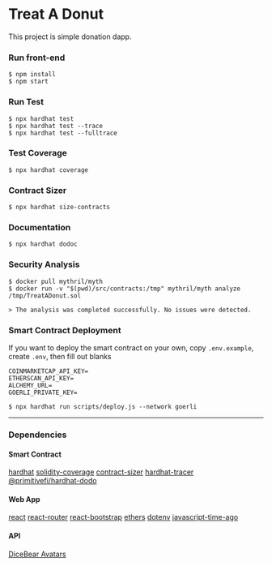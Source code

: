 # Treat A Donut

This project is simple donation dapp.


### Run front-end

```shell
$ npm install
$ npm start
```

### Run Test

```
$ npx hardhat test
$ npx hardhat test --trace
$ npx hardhat test --fulltrace
```

### Test Coverage

```shell
$ npx hardhat coverage
```

### Contract Sizer

```shell
$ npx hardhat size-contracts
```

### Documentation

```shell
$ npx hardhat dodoc
```

### Security Analysis

```shell
$ docker pull mythril/myth
$ docker run -v "$(pwd)/src/contracts:/tmp" mythril/myth analyze /tmp/TreatADonut.sol
```
```shell
> The analysis was completed successfully. No issues were detected.
```

### Smart Contract Deployment

If you want to deploy the smart contract on your own,
copy `.env.example`, create `.env`, then fill out blanks

```.env
COINMARKETCAP_API_KEY=
ETHERSCAN_API_KEY=
ALCHEMY_URL=
GOERLI_PRIVATE_KEY=
```

```shell
$ npx hardhat run scripts/deploy.js --network goerli
```

---

### Dependencies

#### Smart Contract

[hardhat](https://github.com/NomicFoundation/hardhat)
[solidity-coverage](https://github.com/sc-forks/solidity-coverage)
[contract-sizer](https://github.com/ItsNickBarry/hardhat-contract-sizer)
[hardhat-tracer](https://github.com/zemse/hardhat-tracer)
[@primitivefi/hardhat-dodo](https://github.com/primitivefinance/primitive-dodoc)

#### Web App

[react](https://github.com/facebook/react/)
[react-router](https://github.com/remix-run/react-router)
[react-bootstrap](https://github.com/react-bootstrap/react-bootstrap)
[ethers](https://github.com/ethers-io/ethers.js/)
[dotenv](https://github.com/motdotla/dotenv)
[javascript-time-ago](https://github.com/catamphetamine/javascript-time-ago)


#### API

[DiceBear Avatars](https://github.com/dicebear/dicebear)